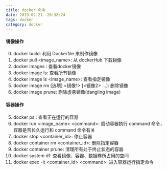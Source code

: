 ```yaml
---
title: docker 命令
date: 2019-02-21  20:38:24
tags: docker
category: docker
---
```

#### 镜像操作
0. docker build: 利用 Dockerfile 来制作镜像
1. docker pull &lt;image_name&gt;: 从 dockerHub 下载镜像
2. docker images : 查看docker镜像
3. docker image ls: 查看所有镜像
4. docker image ls &lt;image_name&gt;: 查看指定镜像
5. docker image rm [选项] &lt;镜像1&gt; [&lt;镜像2&gt; ...]: 删除镜像
6. docker image prune: 删除虚悬镜像(dangling image)

#### 容器操作
5. docker ps : 查看正在运行的容器
6. docker run &lt;image_name&gt; &lt;command&gt;: 启动容器执行 command 命令，容器是否长久运行和 command 命令有关
7. docker stop &lt;container_id&gt;: 停止容器
8. docker container rm &lt;container_id&gt;: 删除指定容器
9.  docker container prune: 清理所有处于终止状态的容器
10. docker system df: 查看镜像、容器、数据卷所占用的空间
11. docker exec -it &lt;container_id&gt; &lt;command&gt;: 进入容器运行指定命令
